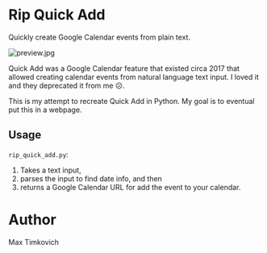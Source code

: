 # Rip Quick Add

Quickly create Google Calendar events from plain text.

![preview.jpg](https://raw.githubusercontent.com/mtimkovich/rip_quick_add/main/preview.jpg)

Quick Add was a Google Calendar feature that existed circa 2017 that allowed creating calendar events from natural language text input. I loved it and they deprecated it from me ☹️.

This is my attempt to recreate Quick Add in Python. My goal is to eventual put this in a webpage.

## Usage

`rip_quick_add.py`:
1. Takes a text input,
2. parses the input to find date info, and then
3. returns a Google Calendar URL for add the event to your calendar.

# Author

Max Timkovich
